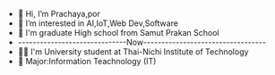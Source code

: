 - 👋 Hi, I’m Prachaya,por
- 👀 I’m interested in AI,IoT,Web Dev,Software
- 🏫 I'm graduate High school from Samut Prakan School
- ------------------------------Now----------------------------------
- 👨‍🎓 I'm University student at Thai-Nichi Institute of Technology
- 📗 Major:Information Teachnology (IT)

<!---
prachaya2004/prachaya2004 is a ✨ special ✨ repository because its `README.md` (this file) appears on your GitHub profile.
You can click the Preview link to take a look at your changes.
--->
